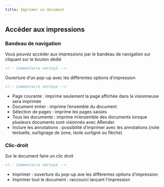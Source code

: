```yaml
---
title: Imprimer un document
---
```


## Accéder aux impressions

### Bandeau de navigation

Vous pouvez accéder aux impressions par le bandeau de navigation sur
cliquant sur le bouton dédié

```xml
<!-- Commentaire nettoyé -->
```

Ouverture d’un pop-up avec les différentes options d’impression

```xml
<!-- Commentaire nettoyé -->
```

- Page courante : imprime seulement la page affichée dans la
  visionneuse sera imprimée
- Document entier : imprime l’ensemble du document
- Sélection de pages : imprime les pages saisies
- Tous les documents : imprime m’ensemble des documents lorsque
  plusieurs documents sont visionnés avec ARender.
- Inclure les annotations : possibilité d’imprimer avec les
  annotations (note textuelle, surlignage de zone, texte surligné ou
  flèche)

### Clic-droit

Sur le document faire un clic droit

```xml
<!-- Commentaire nettoyé -->
```

- Imprimer : ouverture du pop-up ave les différentes options
  d’impression
- Imprimer tout le document : raccourci lançant l’impression
